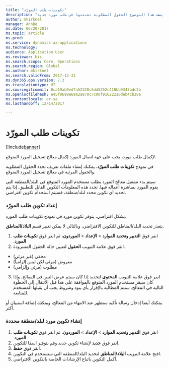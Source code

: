 ```yaml
---
title: "تكوينات طلب المورّد"
description: "يصف هذا الموضوع الحقول المطلوبة تعبئتها في طلب مورد جديد."
author: mkirknel
manager: AnnBe
ms.date: 06/20/2017
ms.topic: article
ms.prod: 
ms.service: dynamics-ax-applications
ms.technology: 
audience: Application User
ms.reviewer: bis
ms.search.scope: Core, Operations
ms.search.region: Global
ms.author: mkirknel
ms.search.validFrom: 2017-12-31
ms.dyn365.ops.version: 7.3
ms.translationtype: HT
ms.sourcegitcommit: 0ca19ab9ed7a52328c5dd5252c418bb9343bdc2b
ms.openlocfilehash: e45f8698e69a2a870c7c00f91622216deb4cb38a
ms.contentlocale: ar-sa
ms.lasthandoff: 12/14/2017

---
```


# <a name="vendor-request-configurations"></a>تكوينات طلب المورّد
[!include[banner](../includes/banner.md)]

لإكمال طلب مورد، يجب على جهة اتصال المورد إكمال معالج تسجيل المورد المتوقع.

في نموذج **‏‫تكوينات طلب المورّد‬**، يمكنك إنشاء ملفات تعريف تحدد الحقول المطلوبة والحقول المرئية في معالج تسجيل المورد المتوقع.

سيتم بدء تشغيل معالج المورد بطلب مستخدم المورد المتوقع في البلد/المنطقة التي يقوم المورد بمباشرة أعماله فيها. تحدد هذه المعلومات التكوين القابل للتطبيق. إذا يتم تحديد أي تكوين محدد لبلد/منطقة، فسيتم استخدام تكوين افتراضي.

### <a name="set-up-a-vendor-request-configuration"></a>إعداد تكوين طلب المورّد

بشكل افتراضي، يتوفر تكوين مورد في نموذج تكوينات طلب المورد.

يتعذر تحديد البلد/المناطق للتكوين الافتراضي، وبالتالي لا يمكن تغيير قسم **البلاد/المناطق**.

1.  انقر فوق **‬‏‫التدبير وتحديد الموارد‬‏‫** > **الإعداد** > **الموردون**، ثم انقر فوق **تكوينات طلب المورد**.
2.  انقر فوق علامة التبويب **الحقول** لتعيين حالة الحقول المسرودة.
-   مخفي (غير مرئي)
-   معروض (مرئي لكن ليس إلزامياً)
-   مطلوب (مرئي وإلزامي)
3.  انقر فوق علامة التبويب **المحتوى** لتحديد إذا كان سيتم عرض النص في المعالج، وإذا كان سيقر مستخدم المورد المتوقع بالموافقة على هذا قبل الانتقال إلى الخطوة التالية في المعالج. ستتم المطالبة بالإقرار بأي بنود وشروط يجب أن يقبلها المستخدم للمتابعة.

يمكنك أيضا إدخال رسالة تأكيد ستظهر عند الانتهاء من المعالج، ويمكنك إضافة استبيان أو أكثر.

### <a name="create-a-vendor-configuration-for-a-specific-countryregion"></a>إنشاء تكوين مورد لبلد/منطقة محددة
1.  انقر فوق **‬‏‫التدبير وتحديد الموارد‬‏‫** > **الإعداد** > **الموردون**، ثم انقر فوق **تكوينات طلب المورد**.
2.  انقر فوق **جديد** لإنشاء تكوين جديد وقم بتوفير اسمًا للتكوين.
3.  انقر فوق **حفظ**.
4.  افتح علامة التبويب **البلاد/المناطق** لتحديد البلد/المنطقة التي ستستخدم في التكوين.
5.  أكمل التكوين باتباع الإرشادات الخاصة بالتكوين الافتراضي.


